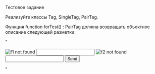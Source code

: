 Тестовое задание

Реализуйте классы Tag, SingleTag, PairTag.

Функция function forTest() : PairTag 
должна возвращать объектное описание следующей разметки:

"<form>
 	<label>
 		<img src="f1.jpg" alt="f1 not found">
 		<input type="text" name="f1">
 	</label>
 	<label>
 		<img src="f2.jpg" alt="f2 not found">
 		<input type="password" name="f2">
 	</label>
 	<input type="submit" value="Send">
</form>"
